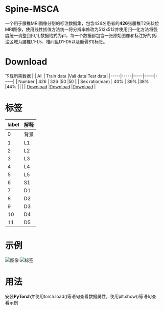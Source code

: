 # Spine-MSCA
一个用于腰椎MRI图像分割的标注数据集，包含426名患者的**426**张腰椎T2矢状位MRI图像，使用线性插值方法统一将分辨率修改为512x512并使用归一化方法将强度统一调整到[0,1],数据格式为pt，每一个数据都包含一张原始图像和标注好的(标注区域为腰椎L1-L5、椎间盘D1-D5以及骶骨S1)标签。
# Download
下载所需数据
|  | All | Train data |Vali data|Test data|
|-----|-----|-----|-----|-----|
| Number | 426 | 326 |50 |50 |
| Sex ratio(man) | 40% | 39% |38% |44% |
|| | [Download]() |[Download]() |[Download]() |

# 标签
| label | 解释 | 
|-----|-----|
| 0 | 背景 | 
| 1 | L1 | 
| 2 | L2 | 
| 3 | L3 | 
| 4 | L4 |
| 5 | L5 |
| 6 | S1 | 
| 7 | D1 | 
| 8 | D2 | 
| 9 | D3 | 
| 10 | D4 |
| 11 | D5 |
# 示例
![图像](https://github.com/user-attachments/assets/e9cc199b-74b3-479e-afc6-850e94aebf3b)
![标签](https://github.com/user-attachments/assets/f0c17171-ee40-4124-ad68-1f77ec17a9c9)
# 用法
安装**PyTorch**并使用torch.load()等语句查看数据属性，使用plt.show()等语句查看示例

